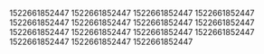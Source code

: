 1522661852447
1522661852447
1522661852447
1522661852447
1522661852447
1522661852447
1522661852447
1522661852447
1522661852447
1522661852447
1522661852447
1522661852447
1522661852447
1522661852447
1522661852447